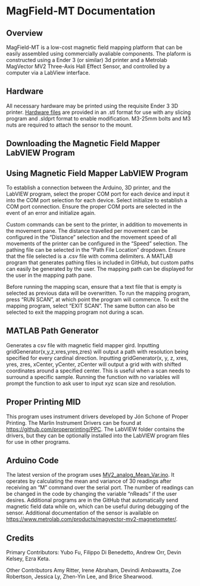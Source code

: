 # MagField-MT Documentation

## Overview
MagField-MT is a low-cost magnetic field mapping platform that can be easily assembled using  commercially avaliable components. The plaform is constructed using a Ender 3 (or similar) 3d printer and a Metrolab MagVector MV2 Three-Axis Hall Effect Sensor, and controlled by a computer via a LabView interface. 

## Hardware
All necessary hardware may be printed using the requisite Ender 3 3D printer. [Hardware files](Sensor%20Mounting%20Hardware) are provided in an .stl format for use with any slicing program and .sldprt format to enable modification. M3-25mm bolts and M3 nuts are required to attach the sensor to the mount. 

## Downloading the Magnetic Field Mapper LabVIEW Program

## Using Magnetic Field Mapper LabVIEW Program
To establish a connection between the Arduino, 3D printer, and the LabVIEW program, select the proper COM port for each device and input it into the COM port selection for each device. Select initialize to establish a COM port connection. Ensure the proper COM ports are selected in the event of an error and initialize again.

Custom commands can be sent to the printer, in addition to movements in the movement pane. The distance travelled per movement can be configured in the “Distance” selection and the movement speed of all movements of the printer can be configured in the “Speed” selection. The pathing file can be selected in the “Path File Location” dropdown. Ensure that the file selected is a .csv file with comma delimiters. A MATLAB program that generates pathing files is included in GitHub, but custom paths can easily be generated by the user. The mapping path can be displayed for the user in the mapping path pane.

Before running the mapping scan, ensure that a text file that is empty is selected as previous data will be overwritten. To run the mapping program, press “RUN SCAN”, at which point the program will commence. To exit the mapping program, select “EXIT SCAN”. The same button can also be selected to exit the mapping program not during a scan.

## MATLAB Path Generator
Generates a csv file with magnetic field mapper gird. Inputting gridGenerator(x,y,z,xres,yres,zres) will output a path with resolution being specified for every cardinal direction. Inputting gridGenerator(x, y, z, xres, yres, zres, xCenter, yCenter, zCenter will output a grid with with shifted coordinates around a specified center. This is useful when a scan needs to surround a specific sample. Running the function with no variables will prompt the function to ask user to input xyz scan size and resolution.

## Proper Printing MID
This program uses instrument drivers developed by Jón Schone of Proper Printing. The Marlin Instrument Drivers can be found at https://github.com/properprinting/PPC. The LabVIEW folder contains the drivers, but they can be optionally installed into the LabVIEW program files for use in other programs.

## Arduino Code
The latest version of the program uses [MV2_analog_Mean_Var.ino](Arduino%20Code/MV2%20Analog%20Mean%20Var/MV2_analog_Mean_Var). It operates by calculating the mean and variance of 30 readings after receiving an “M” command over the serial port. The number of readings can be changed in the code by changing the variable “nReads” if the user desires. Additional programs are in the GitHub that automatically send magnetic field data while on, which can be useful during debugging of the sensor. Additional documentation of the sensor is available on https://www.metrolab.com/products/magvector-mv2-magnetometer/.

## Credits
Primary Contributors: Yubo Fu, Filippo Di Benedetto, Andrew Orr, Devin Kelsey, Ezra Keta.

Other Contributors Amy Ritter, Irene Abraham, Devindi Ambawatta, Zoe Robertson, Jessica Ly, Zhen-Yin Lee, and Brice Shearwood.
